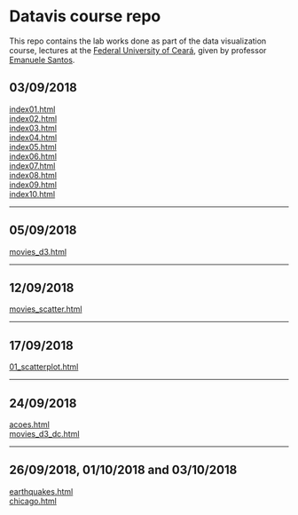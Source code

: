 # Datavis course repo
This repo contains the lab works done as part of the data visualization course, lectures at the [Federal University of Ceará](www.ufc.br), given by professor [Emanuele Santos](emanueles.github.io).

## 03/09/2018

[index01.html](basic/index01.html)<br>
[index02.html](basic/index02.html)<br>
[index03.html](basic/index03.html)<br>
[index04.html](basic/index04.html)<br>
[index05.html](basic/index05.html)<br>
[index06.html](basic/index06.html)<br>
[index07.html](basic/index07.html)<br>
[index08.html](basic/index08.html)<br>
[index09.html](basic/index09.html)<br>
[index10.html](basic/index10.html)<br>

---

## 05/09/2018

[movies_d3.html](d3_intro/movies_d3.html)<br>


---

## 12/09/2018

[movies_scatter.html](d3_scale/movies_scatter.html)<br>

---

## 17/09/2018

[01_scatterplot.html](d3_update/01_scatterplot.html)<br>

---

## 24/09/2018

[acoes.html](d3_crossfilter/acoes.html)<br>
[movies_d3_dc.html](d3_crossfilter/movies_d3_dc.html)<br>

---

## 26/09/2018, 01/10/2018 and 03/10/2018

[earthquakes.html](d3_crossfilter_2/earthquakes.html)<br>
[chicago.html](d3_crossfilter_2/chicago.html)<br>
